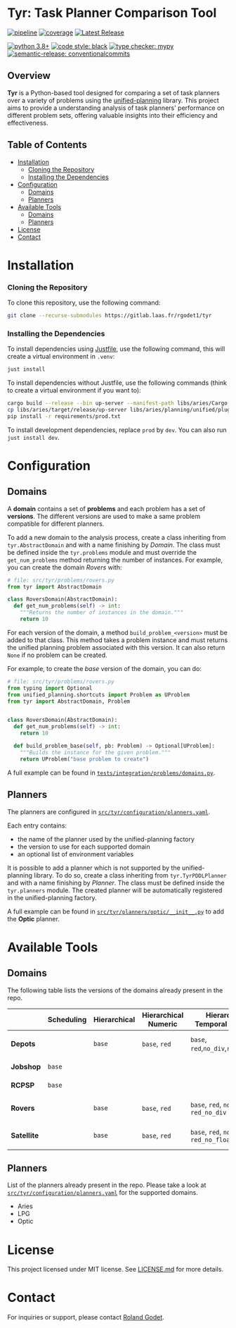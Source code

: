 # Tyr: Task Planner Comparison Tool

[![pipeline](https://gitlab.laas.fr/rgodet1/tyr/badges/master/pipeline.svg)](https://gitlab.laas.fr/rgodet1/tyr/-/pipelines)
[![coverage](https://gitlab.laas.fr/rgodet1/tyr/badges/master/coverage.svg)](https://gitlab.laas.fr/rgodet1/tyr/-/graphs/master/charts)
[![Latest Release](https://gitlab.laas.fr/rgodet1/tyr/-/badges/release.svg)](https://gitlab.laas.fr/rgodet1/tyr/-/releases)

[![python 3.8+](https://img.shields.io/badge/python-3.8+-blue.svg?logo=python)](https://www.python.org/)
[![code style: black](https://img.shields.io/badge/code%20style-black-000000.svg)](https://github.com/psf/black)
[![type checker: mypy](https://img.shields.io/badge/%20type_checker-mypy-%231674b1)](https://github.com/python/mypy)
[![semantic-release: conventionalcommits](https://img.shields.io/badge/semantic--release-conventionalcommits-e10079?logo=semantic-release)](https://github.com/semantic-release/semantic-release)


## Overview

**Tyr** is a Python-based tool designed for comparing a set of task planners over a variety of problems using the [unified-planning](https://unified-planning.readthedocs.io) library.
This project aims to provide a understanding analysis of task planners' performance on different problem sets, offering valuable insights into their efficiency and effectiveness.

## Table of Contents

- [Installation](#installation)
    - [Cloning the Repository](#cloning-the-repository)
    - [Installing the Dependencies](#installing-the-dependencies)
- [Configuration](#configuration)
  - [Domains](#domains)
  - [Planners](#planners)
- [Available Tools](#available-tools)
  - [Domains](#domains-1)
  - [Planners](#planners-1)
- [License](#license)
- [Contact](#contact)

# Installation

### Cloning the Repository

To clone this repository, use the following command:

```bash
git clone --recurse-submodules https://gitlab.laas.fr/rgodet1/tyr
```

### Installing the Dependencies

To install dependencies using [Justfile](https://github.com/casey/just), use the following command, this will create a virtual environment in `.venv`:

```bash
just install
```

To install dependencies without Justfile, use the following commands (think to create a virtual environment if you want to):

```bash
cargo build --release --bin up-server --manifest-path libs/aries/Cargo.toml
cp libs/aries/target/release/up-server libs/aries/planning/unified/plugin/up_aries/bin/up-aries_linux_amd64
pip install -r requirements/prod.txt
```

To install development dependencies, replace `prod` by `dev`.
You can also run `just install dev`.

# Configuration

## Domains

A **domain** contains a set of **problems** and each problem has a set of **versions**.
The different versions are used to make a same problem compatible for different planners.

To add a new domain to the analysis process, create a class inheriting from `tyr.AbstractDomain` and with a name finishing by *Domain*.
The class must be defined inside the `tyr.problems` module and must override the `get_num_problems` method returning the number of instances.
For example, you can create the domain *Rovers* with:

```python
# file: src/tyr/problems/rovers.py
from tyr import AbstractDomain

class RoversDomain(AbstractDomain):
  def get_num_problems(self) -> int:
    """Returns the number of instances in the domain."""
    return 10
```

For each version of the domain, a method `build_problem_<version>` must be added to that class.
This method takes a problem instance and must returns the unified planning problem associated with this version.
It can also return `None` if no problem can be created.

For example, to create the *base* version of the domain, you can do:

```python
# file: src/tyr/problems/rovers.py
from typing import Optional
from unified_planning.shortcuts import Problem as UProblem
from tyr import AbstractDomain, Problem


class RoversDomain(AbstractDomain):
  def get_num_problems(self) -> int:
    return 10

  def build_problem_base(self, pb: Problem) -> Optional[UProblem]:
    """Builds the instance for the given problem."""
    return UProblem("base problem to create")
```

A full example can be found in [`tests/integration/problems/domains.py`](https://gitlab.laas.fr/rgodet1/tyr/-/blob/master/tests/integration/problems/domains.py).

## Planners

The planners are configured in [`src/tyr/configuration/planners.yaml`](https://gitlab.laas.fr/rgodet1/tyr/-/blob/master/src/tyr/configuration/planners.yaml).

Each entry contains:

- the name of the planner used by the unified-planning factory
- the version to use for each supported domain
- an optional list of environment variables

It is possible to add a planner which is not supported by the unified-planning library.
To do so, create a class inheriting from `tyr.TyrPDDLPlanner` and with a name finishing by *Planner*.
The class must be defined inside the `tyr.planners` module.
The created planner will be automatically registered in the unified-planning factory.

A full example can be found in [`src/tyr/planners/optic/__init__.py`](https://gitlab.laas.fr/rgodet1/tyr/-/blob/master/src/tyr/planners/optic/__init__.py) to add the **Optic** planner.

# Available Tools

## Domains

The following table lists the versions of the domains already present in the repo.

|               | Scheduling | Hierarchical | Hierarchical Numeric | Hierarchical Temporal Numeric             | Numeric      | Temporal Numeric                          |
| ------------- | ---------- | ------------ | -------------------- | ----------------------------------------- | ------------ | ----------------------------------------- |
| **Depots**    |            | `base`       | `base`, `red`        | `base`, `red`,`no_div`,`red_no_div`       | `base`,`red` | `base`, `red`, `no_div`, `red_no_div`     |
| **Jobshop**   | `base`     |              |                      |                                           |              | `base`, `no_neg_cond`                     |
| **RCPSP**     | `base`     |              |                      |                                           |              | `base`, `no_neg_cond`                     |
| **Rovers**    |            | `base`       | `base`, `red`        | `base`, `red`, `no_div`, `red_no_div`     | `base`,`red` | `base`, `red`, `no_div`, `red_no_div`     |
| **Satellite** |            | `base`       | `base`, `red`        | `base`, `red`, `no_float`, `red_no_float` | `base`,`red` | `base`, `red`, `no_float`, `red_no_float` |

## Planners

List of the planners already present in the repo.
Please take a look at [`src/tyr/configuration/planners.yaml`](https://gitlab.laas.fr/rgodet1/tyr/-/blob/master/src/tyr/configuration/planners.yaml) for the supported domains.

- Aries
- LPG
- Optic

# License

This project licensed under MIT license.
See [LICENSE.md](https://gitlab.laas.fr/rgodet1/tyr/-/blob/master/LICENSE.md) for more details.

# Contact

For inquiries or support, please contact [Roland Godet](mailto:rgodet@raida.fr).
